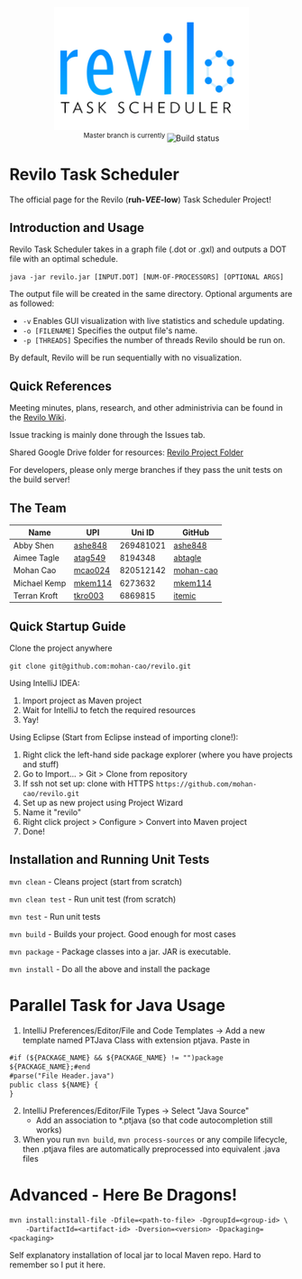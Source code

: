<div align="center">
<a href="https://github.com/mohan-cao/revilo"><img style="display:inline-block;" src="./revilo.png" alt="Our logo WIP"></a>
<br>
<sup>Master branch is currently </sup><a href="https://travis-ci.com/mohan-cao/revilo"><img style="display:inline-block;" src="https://travis-ci.com/mohan-cao/revilo.svg?token=geujzTyWrzPD96doTGqK&branch=master" alt="Build status"></a>
</div>

# Revilo Task Scheduler
The official page for the Revilo (**ruh-*VEE*-low**) Task Scheduler Project!

## Introduction and Usage
Revilo Task Scheduler takes in a graph file (.dot or .gxl) and outputs a DOT file with an optimal schedule.

``java -jar revilo.jar [INPUT.DOT] [NUM-OF-PROCESSORS] [OPTIONAL ARGS]``

The output file will be created in the same directory. Optional arguments are as followed:

* ``-v`` Enables GUI visualization with live statistics and schedule updating.
* ``-o [FILENAME]`` Specifies the output file's name.
* ``-p [THREADS]`` Specifies the number of threads Revilo should be run on.

By default, Revilo will be run sequentially with no visualization.

## Quick References
Meeting minutes, plans, research, and other administrivia can be found in the [Revilo Wiki](https://github.com/mohan-cao/revilo/wiki).

Issue tracking is mainly done through the Issues tab.

Shared Google Drive folder for resources: [Revilo Project Folder](https://drive.google.com/open?id=0B6EjuC_mOLoyZ2NCa0RuOEp4Y3c)

For developers, please only merge branches if they pass the unit tests on the build server!

## The Team
| Name         | UPI     | Uni ID | GitHub    |
| ------------ | ------- | ------ | --------- |
| Abby Shen    | [ashe848](mailto:ashe848@aucklanduni.ac.nz) | 269481021 | [ashe848](http://www.github.com/ashe848)   |
| Aimee Tagle  | [atag549](mailto:atag549@aucklanduni.ac.nz) | 8194348 | [abtagle](http://www.github.com/abtagle)   |
| Mohan Cao    | [mcao024](mailto:mcao024@aucklanduni.ac.nz) | 820512142 | [mohan-cao](http://www.github.com/mohan-cao) |
| Michael Kemp | [mkem114](mailto:mkem114@aucklanduni.ac.nz) | 6273632 | [mkem114](http://www.github.com/mkem114)   |
| Terran Kroft | [tkro003](mailto:tkro003@aucklanduni.ac.nz) | 6869815 | [itemic](http://www.github.com/itemic)    |

## Quick Startup Guide

Clone the project anywhere

`git clone git@github.com:mohan-cao/revilo.git`

Using IntelliJ IDEA:

1. Import project as Maven project
2. Wait for IntelliJ to fetch the required resources
3. Yay!

Using Eclipse (Start from Eclipse instead of importing clone!):

1. Right click the left-hand side package explorer (where you have projects and stuff)
2. Go to Import... > Git > Clone from repository
3. If ssh not set up: clone with HTTPS `https://github.com/mohan-cao/revilo.git` 
4. Set up as new project using Project Wizard
5. Name it "revilo"
6. Right click project > Configure > Convert into Maven project
7. Done! 

## Installation and Running Unit Tests

`mvn clean` - Cleans project (start from scratch)

`mvn clean test` - Run unit test (from scratch)

`mvn test` - Run unit tests

`mvn build` - Builds your project. Good enough for most cases

`mvn package` - Package classes into a jar. JAR is executable.

`mvn install` - Do all the above and install the package

# Parallel Task for Java Usage

1. IntelliJ Preferences/Editor/File and Code Templates -> Add a new template named PTJava Class with extension ptjava. Paste in
```
#if (${PACKAGE_NAME} && ${PACKAGE_NAME} != "")package ${PACKAGE_NAME};#end
#parse("File Header.java")
public class ${NAME} {
}
```
2. IntelliJ Preferences/Editor/File Types -> Select "Java Source"
   - Add an association to *.ptjava (so that code autocompletion still works)
3. When you run `mvn build`, `mvn process-sources` or any compile lifecycle, then .ptjava files are automatically preprocessed into equivalent .java files

# Advanced - Here Be Dragons!

```
mvn install:install-file -Dfile=<path-to-file> -DgroupId=<group-id> \
    -DartifactId=<artifact-id> -Dversion=<version> -Dpackaging=<packaging>
```
Self explanatory installation of local jar to local Maven repo. Hard to remember so I put it here.
